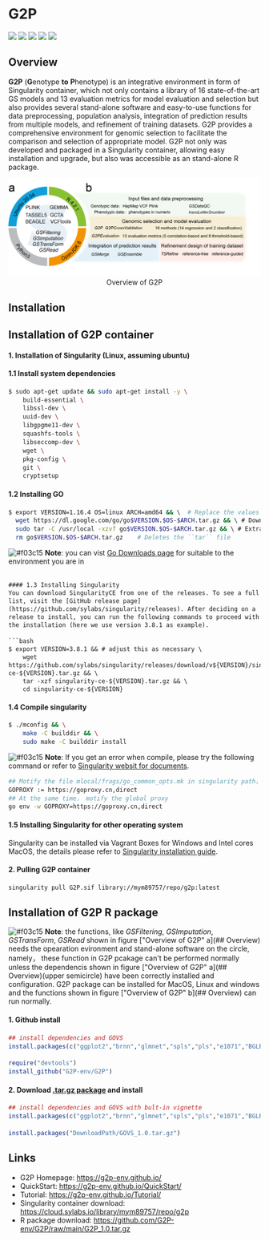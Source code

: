 # G2P
<a href="https://www.r-project.org/" target="_blank"><img src="https://img.shields.io/badge/language-R-orange?style=plastic"></a>
<a href="https://cran.r-project.org/bin/windows/base/old/" target="_blank"><img src="https://img.shields.io/badge/R%20version-%3E%3D%203.6.0-orange?style=plastic"></a>
<a href="https://govs-pack.github.io/" target="_blank"><img src="https://img.shields.io/badge/webpage-ready-green?style=plastic"></a>
<a href="https://sylabs.io/" target="_blank"><img src="https://img.shields.io/badge/Singularity-%3E%3D3.1-orange?style=plastic"></a>
![](https://img.shields.io/badge/platform-Win%20%7C%20Linux%20%7C%20MacOS-lightgrey?style=plastic)<br/>

## Overview
__G2P__ (**G**enotype **to** **P**henotype) is an integrative environment in form of Singularity container, which not only contains a library of 16 state-of-the-art GS models and 13 evaluation metrics for model evaluation and selection but also provides several stand-alone software and easy-to-use functions for data preprocessing, population analysis, integration of prediction results from multiple models, and refinement of training datasets. G2P provides a comprehensive environment for genomic selection to facilitate the comparison and selection of appropriate model. G2P not only was developed and packaged in a Singularity container, allowing easy installation and upgrade, but also was accessible as an stand-alone R package.

<div align="center">
<img src="https://github.com/G2P-env/G2P/blob/main/figures/Fig%201.png" width="900"/>
</div>
<div align="center">
  Overview of G2P
</div>

## Installation 
## Installation of G2P container 

#### 1. Installation of Singularity (Linux, assuming ubuntu)
#### 1.1 Install system dependencies
```bash
$ sudo apt-get update && sudo apt-get install -y \
    build-essential \
    libssl-dev \
    uuid-dev \
    libgpgme11-dev \
    squashfs-tools \
    libseccomp-dev \
    wget \
    pkg-config \
    git \
    cryptsetup
```
#### 1.2 Installing GO

```bash
$ export VERSION=1.16.4 OS=linux ARCH=amd64 && \  # Replace the values as needed
  wget https://dl.google.com/go/go$VERSION.$OS-$ARCH.tar.gz && \ # Downloads the required Go package
  sudo tar -C /usr/local -xzvf go$VERSION.$OS-$ARCH.tar.gz && \ # Extracts the archive
  rm go$VERSION.$OS-$ARCH.tar.gz    # Deletes the ``tar`` file
```

![#f03c15](https://placehold.co/15x15/f03c15/f03c15.png) __Note__: you can vist [Go Downloads page](https://go.dev/dl/) for suitable to the environment you are in
```

#### 1.3 Installing Singularity
You can download SingularityCE from one of the releases. To see a full list, visit the [GitHub release page](https://github.com/sylabs/singularity/releases). After deciding on a release to install, you can run the following commands to proceed with the installation (here we use version 3.8.1 as example).

```bash
$ export VERSION=3.8.1 && # adjust this as necessary \
    wget https://github.com/sylabs/singularity/releases/download/v${VERSION}/singularity-ce-${VERSION}.tar.gz && \
    tar -xzf singularity-ce-${VERSION}.tar.gz && \
    cd singularity-ce-${VERSION}
```
#### 1.4 Compile singularity
```bash 
$ ./mconfig && \
    make -C builddir && \
    sudo make -C builddir install
```
![#f03c15](https://placehold.co/15x15/f03c15/f03c15.png) __Note__: If you get an error when compile, please try the following command or refer to [Singularity websit for documents](https://sylabs.io/docs/). 

```bash
## Motify the file mlocal/frags/go_common_opts.mk in singularity path，find the following line and change it
GOPROXY := https://goproxy.cn,direct
## At the same time， motify the global proxy
go env -w GOPROXY=https://goproxy.cn,direct
```

#### 1.5 Installing Singularity for other operating system
Singularity can be installed via Vagrant Boxes for Windows and Intel cores MacOS, the details please refer to [Singularity installation guide](https://docs.sylabs.io/guides/3.8/admin-guide/installation.html#installation-on-windows-or-mac).

#### 2. Pulling G2P container
```bash
singularity pull G2P.sif library://mym89757/repo/g2p:latest
```
## Installation of G2P R package 
![#f03c15](https://placehold.co/15x15/f03c15/f03c15.png) __Note__: the functions, like _GSFiltering_, _GSImputation_, _GSTransForm_, _GSRead_ shown in figure ["Overview of G2P" a](## Overview) needs the opearation evironment and stand-alone software on the circle, namely， these function in G2P pcakage can't be performed normally unless the dependencis shown in figure ["Overview of G2P" a](## Overview)(upper semicircle) have been correctly installed and configuration. G2P package can be installed for MacOS, Linux and windows and the functions shown in figure ["Overview of G2P" b](## Overview) can run normally.
#### 1.  Github install
```R
## install dependencies and GOVS
install.packages(c("ggplot2","brnn","glmnet","spls","pls","e1071","BGLR","rrBLUP","randomForest","hglm","hglm.data","parallel","pROC","PRROC","STPGA","reshape","reshape2","grid","pbapply","pheatmap"))

require("devtools")
install_github("G2P-env/G2P") 
```
#### 2.  Download [.tar.gz package](https://github.com/G2P-env/G2P/raw/main/G2P_1.0.tar.gz) and install <br/>
```R
## install dependencies and GOVS with bult-in vignette
install.packages(c("ggplot2","brnn","glmnet","spls","pls","e1071","BGLR","rrBLUP","randomForest","hglm","hglm.data","parallel","pROC","PRROC","STPGA","reshape","reshape2","grid","pbapply","pheatmap"))

install.packages("DownloadPath/GOVS_1.0.tar.gz")
```
## Links
* G2P Homepage: https://g2p-env.github.io/
* QuickStart: https://g2p-env.github.io/QuickStart/
* Tutorial: https://g2p-env.github.io/Tutorial/
* Singularity container download: https://cloud.sylabs.io/library/mym89757/repo/g2p
* R package download: https://github.com/G2P-env/G2P/raw/main/G2P_1.0.tar.gz

